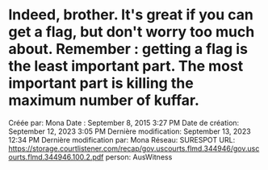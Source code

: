# lndeed, brother. lt's great if you can get a flag, but don't worry too much about. Remember : getting a flag is the least important part. The most important part is killing the maximum number of kuffar.

Créée par: Mona
Date : September 8, 2015 3:27 PM
Date de création: September 12, 2023 3:05 PM
Dernière modification: September 13, 2023 12:34 PM
Dernière modification par: Mona
Réseau: SURESPOT
URL: https://storage.courtlistener.com/recap/gov.uscourts.flmd.344946/gov.uscourts.flmd.344946.100.2.pdf
person: AusWitness